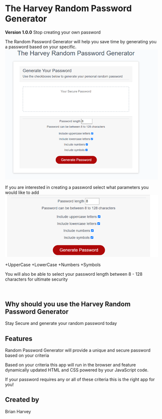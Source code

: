# The Harvey Random Password Generator
**Version 1.0.0**
Stop creating your own password 

The Random Password Generator will help you save time by generating you a password based on your specific. 
<img src="lib\readmeImages\RandomPasswordGenerator.PNG">

If you are interested in creating a password select what parameters you would like to add 
<img src="lib\readmeImages\RandomPasswordGeneratorParameters.PNG">

+UpperCase
+LowerCase
+Numbers
+Symbols

You will also be able to select your password length between 8 - 128 characters for ultimate security 

<br>


## Why should you use the Harvey Random Password Generator
Stay Secure and generate your random password today


## Features
Random Password Generator will provide a unique and secure password based on your criteria

Based on your criteria this app will run in the browser and feature dynamically updated HTML and CSS powered by your JavaScript code.

If your password requires any or all of these criteria this is the right app for you!


## Created by
Brian Harvey





